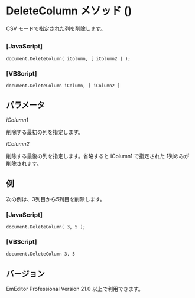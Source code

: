 # DeleteColumn メソッド ()

CSV モードで指定された列を削除します。

## 

### \[JavaScript\]

```
document.DeleteColumn( iColumn, [ iColumn2 ] );
```

### \[VBScript\]

```
document.DeleteColumn iColumn, [ iColumn2 ]
```

## パラメータ

_iColumn1_

削除する最初の列を指定します。

_iColumn2_

削除する最後の列を指定します。省略すると iColumn1 で指定された 1列のみが削除されます。

## 例

次の例は、3列目から5列目を削除します。

### \[JavaScript\]

```
document.DeleteColumn( 3, 5 );
```

### \[VBScript\]

```
document.DeleteColumn 3, 5
```

## バージョン

EmEditor Professional Version 21.0 以上で利用できます。
